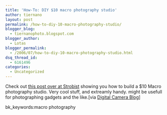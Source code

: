 ```yaml
---
title: 'How-To: DIY $10 macro photography studio'
author: tiernano
layout: post
permalink: /how-to-diy-10-macro-photography-studio/
blogger_blog:
  - tiernanophoto.blogspot.com
blogger_author:
  - Lotas
blogger_permalink:
  - /2006/07/how-to-diy-10-macro-photography-studio.html
dsq_thread_id:
  - 6161496
categories:
  - Uncategorized
---
```

Check out [this post over at Strobist][1] showing you how to build a $10 Macro photography studio. Very cool stuff, and extreamly handy. might be usefull for photographing gadgets and the like.[via [Digital Camera Blog][2]]

bk_keywords:macro photography

 [1]: http://strobist.blogspot.com/2006/07/how-to-diy-10-macro-photo-studio.html
 [2]: http://www.livingroom.org.au/photolog/tips/how_to_make_a_macro_photo_studio_for_10.php